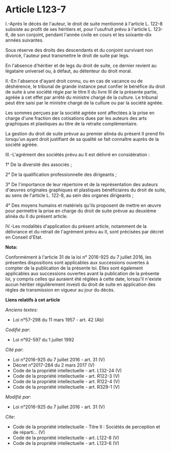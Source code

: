# Article L123-7

I.-Après le décès de l'auteur, le droit de suite mentionné à l'article L. 122-8 subsiste au profit de ses héritiers et, pour
l'usufruit prévu à l'article L. 123-6, de son conjoint, pendant l'année civile en cours et les soixante-dix années
suivantes. 

Sous réserve des droits des descendants et du conjoint survivant non divorcé, l'auteur peut transmettre le droit de suite par
legs. 

En l'absence d'héritier et de legs du droit de suite, ce dernier revient au légataire universel ou, à défaut, au détenteur du
droit moral. 

II.-En l'absence d'ayant droit connu, ou en cas de vacance ou de déshérence, le tribunal de grande instance peut confier le
bénéfice du droit de suite à une société régie par le titre II du livre III de la présente partie, agréée à cet effet par
arrêté du ministre chargé de la culture. Le tribunal peut être saisi par le ministre chargé de la culture ou par la société
agréée. 

Les sommes perçues par la société agréée sont affectées à la prise en charge d'une fraction des cotisations dues par les
auteurs des arts graphiques et plastiques au titre de la retraite complémentaire. 

La gestion du droit de suite prévue au premier alinéa du présent II prend fin lorsqu'un ayant droit justifiant de sa qualité
se fait connaître auprès de la société agréée. 

III.-L'agrément des sociétés prévu au II est délivré en considération : 

1° De la diversité des associés ; 

2° De la qualification professionnelle des dirigeants ; 

3° De l'importance de leur répertoire et de la représentation des auteurs d'œuvres originales graphiques et plastiques
bénéficiaires du droit de suite, au sens de l'article L. 122-8, au sein des organes dirigeants ; 

4° Des moyens humains et matériels qu'ils proposent de mettre en œuvre pour permettre la prise en charge du droit de suite
prévue au deuxième alinéa du II du présent article. 

IV.-Les modalités d'application du présent article, notamment de la délivrance et du retrait de l'agrément prévu au II, sont
précisées par décret en Conseil d'Etat.

**Nota:**

Conformément à l'article 31 de la loi n° 2016-925 du 7 juillet 2016, les présentes dispositions sont applicables aux
successions ouvertes à compter de la publication de la présente loi. Elles sont également applicables aux successions
ouvertes avant la publication de la présente loi, y compris celles qui auraient été réglées à cette date, lorsqu'il n'existe
aucun héritier régulièrement investi du droit de suite en application des règles de transmission en vigueur au jour du décès.

**Liens relatifs à cet article**

_Anciens textes_:

  - Loi n°57-298 du 11 mars 1957 - art. 42 (Ab)

_Codifié par_:

  - Loi n°92-597 du 1 juillet 1992

_Cité par_:

  - Loi n°2016-925 du 7 juillet 2016 - art. 31 (V)
  - Décret n°2017-284 du 2 mars 2017 (V)
  - Code de la propriété intellectuelle - art. L132-24 (V)
  - Code de la propriété intellectuelle - art. R122-3 (V)
  - Code de la propriété intellectuelle - art. R122-4 (V)
  - Code de la propriété intellectuelle - art. R329-1 (V)

_Modifié par_:

  - Loi n°2016-925 du 7 juillet 2016 - art. 31 (V)

_Cite_:

  - Code de la propriété intellectuelle -  Titre II : Sociétés de perception et de réparti... (V)
  - Code de la propriété intellectuelle - art. L122-8 (V)
  - Code de la propriété intellectuelle - art. L123-6 (V)
